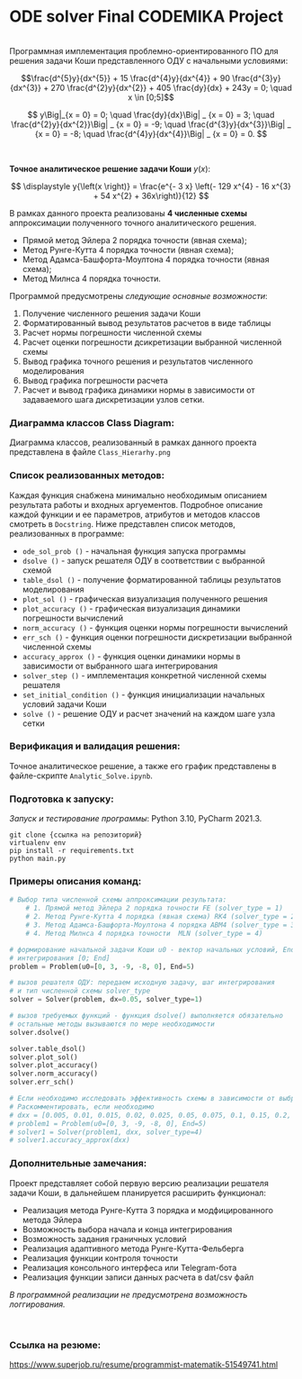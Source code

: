 # ODE solver Final CODEMIKA Project
<br>
Программная имплементация проблемно-ориентированного ПО для решения
задачи Коши представленного ОДУ с начальными условиями:

$$\frac{d^{5}y}{dx^{5}} + 15 \frac{d^{4}y}{dx^{4}} + 90 \frac{d^{3}y}{dx^{3}} + 270 \frac{d^{2}y}{dx^{2}} +
405 \frac{dy}{dx} + 243y = 0; \quad x \in [0;5]$$


$$ y\Big|_{x = 0} = 0; \quad \frac{dy}{dx}\Big| _ {x = 0} = 3;  \quad \frac{d^{2}y}{dx^{2}}\Big| _ {x = 0} = -9;
\quad \frac{d^{3}y}{dx^{3}}\Big| _ {x = 0} = -8; \quad \frac{d^{4}y}{dx^{4}}\Big| _ {x = 0} = 0. $$

<br>

**Точное аналитическое решение задачи Коши** $y(x)$:

$$ \displaystyle y{\left(x \right)} = \frac{e^{- 3 x} \left(- 129 x^{4} - 16 x^{3} + 54 x^{2} + 36x\right)}{12} $$



В рамках данного проекта реализованы **4 численные схемы** аппроксимации полученного
точного аналитического решения. 

- Прямой метод Эйлера 2 порядка точности (явная схема);
- Метод Рунге-Кутта 4 порядка точности (явная схема);
- Метод Адамса-Башфорта-Моултона 4 порядка точности (явная схема);
- Метод Милнса 4 порядка точности.

Программой предусмотрены _следующие основные возможности_:

1. Получение численного решения задачи Коши 
2. Форматированный вывод результатов расчетов в виде таблицы
3. Расчет нормы погрешности численной схемы
4. Расчет оценки погрешности дсикретизации выбранной численной схемы
5. Вывод графика точного решения и результатов численного моделирования
6. Вывод графика погрешности расчета
7. Расчет и вывод графика динамики нормы в зависимости от задаваемого шага дискретизации
узлов сетки.

### Диаграмма классов Class Diagram:
Диаграмма классов, реализованный в рамках данного проекта представлена в файле `Class_Hierarhy.png`

### Список реализованных методов:
Каждая функция снабжена минимально необходимым описанием результата работы и входных
аргуементов. Подробное описание каждой функции и ее параметров, атрибутов и методов 
классов смотреть в `Docstring`. Ниже представлен список методов, реализованных в программе:

* `ode_sol_prob ()` - начальная функция запуска программы
* `dsolve ()` - запуск решателя ОДУ в соответствии с выбранной схемой
* `table_dsol ()` - получение форматированной таблицы результатов моделирования
* `plot_sol ()` - графическая визуализация полученного решения
* `plot_accuracy ()` - графическая визуализация динамики погрешности вычислений
* `norm_accuracy ()` - функция оценки нормы погрешности вычислений
* `err_sch ()` - функция оценки погрешности дискретизации выбранной численной схемы
* `accuracy_approx ()` - функция оценки динамики нормы в зависимости от выбранного шага интегрирования
* `solver_step ()` - имплементация конкретной численной схемы решателя
* `set_initial_condition ()` - функция  инициализации начальных условий задачи Коши
* `solve ()` - решение ОДУ и расчет значений на каждом шаге узла сетки


### Верификация и валидация решения:
Точное аналитическое решение, а также его график представлены в файле-скрипте 
`Analytic_Solve.ipynb`. 

### Подготовка к запуску:
_Запуск и тестирование программы_: Python 3.10, PyCharm 2021.3. 
```
git clone {ссылка на репозиторий}
virtualenv env
pip install -r requirements.txt
python main.py
```

### Примеры описания команд:
```python
# Выбор типа численной схемы аппроксимации результата:
    # 1. Прямой метод Эйлера 2 порядка точности FE (solver_type = 1)
    # 2. Метод Рунге-Кутта 4 порядка (явная схема) RK4 (solver_type = 2)
    # 3. Метод Адамса-Башфорта-Моултона 4 порядка ABM4 (solver_type = 3)
    # 4. Метод Милнса 4 порядка точности  MLN (solver_type = 4)

# формирование начальной задачи Коши u0 - вектор начальных условий, End  - конец интервала
# интегрирования [0; End]
problem = Problem(u0=[0, 3, -9, -8, 0], End=5)

# вызов решателя ОДУ: передаем исходную задачу, шаг интегрирования 
# и тип численной схемы solver_type
solver = Solver(problem, dx=0.05, solver_type=1)

# вызов требуемых функций - функция dsolve() выполняется обязательно
# остальные методы вызываются по мере необходимости
solver.dsolve()

solver.table_dsol()
solver.plot_sol()
solver.plot_accuracy()
solver.norm_accuracy()
solver.err_sch()

# Если необходимо исследовать эффективность схемы в зависимости от выбранного шага интегрирования.
# Раскомментировать, если необходимо
# dxx = [0.005, 0.01, 0.015, 0.02, 0.025, 0.05, 0.075, 0.1, 0.15, 0.2, 0.25]
# problem1 = Problem(u0=[0, 3, -9, -8, 0], End=5)
# solver1 = Solver(problem1, dxx, solver_type=4)
# solver1.accuracy_approx(dxx)
```

### Дополнительные замечания:
Проект представляет собой первую версию реализации решателя задачи Коши, в дальнейшем
планируется расширить функционал:

- Реализация метода Рунге-Кутта 3 порядка и модфицированного метода Эйлера
- Возможность выбора начала и конца интегрирования
- Возможность задания граничных условий  
- Реализация адаптивного метода Рунге-Кутта-Фельберга 
- Реализация функции контроля точности
- Реализация консольного интерфеса или Telegram-бота
- Реализация функции записи данных расчета в dat/csv файл

_В программной реализации не предусмотрена возможность логгирования._

<br>

### Ссылка на резюме:

https://www.superjob.ru/resume/programmist-matematik-51549741.html